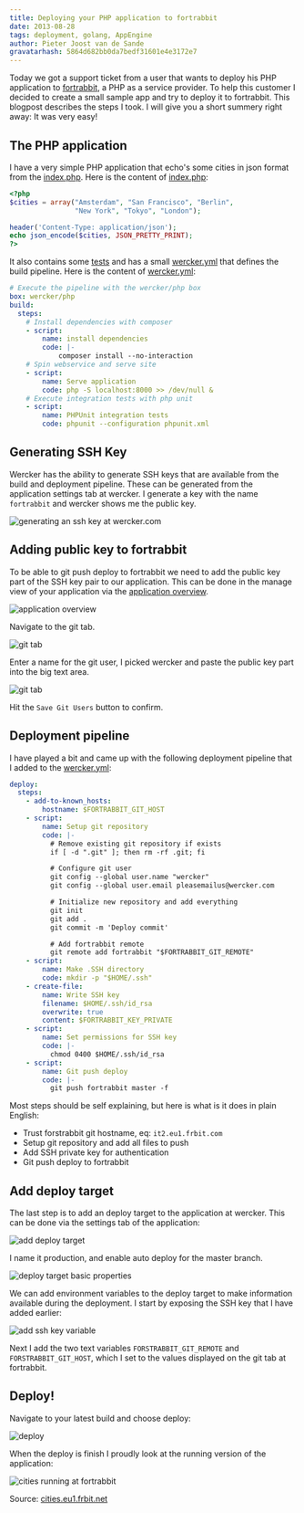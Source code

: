```yaml
---
title: Deploying your PHP application to fortrabbit
date: 2013-08-28
tags: deployment, golang, AppEngine
author: Pieter Joost van de Sande
gravatarhash: 5864d682bb0da7bedf31601e4e3172e7
---
```


Today we got a support ticket from a user that wants to deploy his PHP application to [fortrabbit](http://fortrabbit.com/ "fortrabbit homepage"), a PHP as a service provider. To help this customer I decided to create a small sample app and try to deploy it to fortrabbit. This blogpost describes the steps I took. I will give you a short summery right away: It was very easy!

## The PHP application

I have a very simple PHP application that echo's some cities in json format from the [index.php](https://github.com/pjvds/php-fortrabbit-sample-app/blob/master/index.php). Here is the content of [index.php](https://github.com/pjvds/php-fortrabbit-sample-app/blob/master/index.php):

``` php
<?php
$cities = array("Amsterdam", "San Francisco", "Berlin",
                "New York", "Tokyo", "London");

header('Content-Type: application/json');
echo json_encode($cities, JSON_PRETTY_PRINT);
?>
```

It also contains some [tests](https://github.com/pjvds/php-fortrabbit-sample-app/blob/master/tests/) and has a small [wercker.yml](https://github.com/pjvds/php-fortrabbit-sample-app/blob/master/wercker.yml) that defines the build pipeline. Here is the content of [wercker.yml](https://github.com/pjvds/php-fortrabbit-sample-app/blob/master/index.php):

``` yaml
# Execute the pipeline with the wercker/php box
box: wercker/php
build:
  steps:
    # Install dependencies with composer
    - script:
        name: install dependencies
        code: |-
            composer install --no-interaction
    # Spin webservice and serve site
    - script:
        name: Serve application
        code: php -S localhost:8000 >> /dev/null &
    # Execute integration tests with php unit
    - script:
        name: PHPUnit integration tests
        code: phpunit --configuration phpunit.xml
```

## Generating SSH Key

Wercker has the ability to generate SSH keys that are available from the build and deployment pipeline. These can be generated from the application settings tab at wercker. I generate a key with the name `fortrabbit` and wercker shows me the public key.

![generating an ssh key at wercker.com](/images/posts/deploying-your-php-application-to-fortrabbit/generating-ssh-key.png)

## Adding public key to fortrabbit

To be able to git push deploy to fortrabbit we need to add the public key part of the SSH key pair to our application. This can be done in the manage view of your application via the [application overview](https://my.fortrabbit.com/apps).

![application overview](/images/posts/deploying-your-php-application-to-fortrabbit/app-overview.png)

Navigate to the git tab.

![git tab](/images/posts/deploying-your-php-application-to-fortrabbit/git-tab.png)

Enter a name for the git user, I picked wercker and paste the public key part into the big text area.

![git tab](/images/posts/deploying-your-php-application-to-fortrabbit/add-key.png)

Hit the `Save Git Users` button to confirm.

## Deployment pipeline

I have played a bit and came up with the following deployment pipeline that I added to the [wercker.yml](https://github.com/pjvds/php-fortrabbit-sample-app/blob/738f0b69d403b6045f809470bc5b27b97a9f58db/wercker.yml#L18-L56):

``` yaml
deploy:
  steps:
    - add-to-known_hosts:
        hostname: $FORTRABBIT_GIT_HOST
    - script:
        name: Setup git repository
        code: |-
          # Remove existing git repository if exists
          if [ -d ".git" ]; then rm -rf .git; fi

          # Configure git user
          git config --global user.name "wercker"
          git config --global user.email pleasemailus@wercker.com

          # Initialize new repository and add everything
          git init
          git add .
          git commit -m 'Deploy commit'

          # Add fortrabbit remote
          git remote add fortrabbit "$FORTRABBIT_GIT_REMOTE"
    - script:
        name: Make .SSH directory
        code: mkdir -p "$HOME/.ssh"
    - create-file:
        name: Write SSH key
        filename: $HOME/.ssh/id_rsa
        overwrite: true
        content: $FORTRABBIT_KEY_PRIVATE
    - script:
        name: Set permissions for SSH key
        code: |-
          chmod 0400 $HOME/.ssh/id_rsa
    - script:
        name: Git push deploy
        code: |-
          git push fortrabbit master -f
```

Most steps should be self explaining, but here is what is it does in plain English:

  * Trust forstrabbit git hostname, eq: `it2.eu1.frbit.com`
  * Setup git repository and add all files to push
  * Add SSH private key for authentication
  * Git push deploy to fortrabbit

## Add deploy target

The last step is to add an deploy target to the application at wercker. This can be done via the settings tab of the application:

![add deploy target](/images/posts/deploying-your-php-application-to-fortrabbit/add-deploy-target.png)

I name it production, and enable auto deploy for the master branch.

![deploy target basic properties](/images/posts/deploying-your-php-application-to-fortrabbit/deploy-target-basic-properties.png)

We can add environment variables to the deploy target to make information available during the deployment. I start by exposing the SSH key that I have added earlier:

![add ssh key variable](/images/posts/deploying-your-php-application-to-fortrabbit/add-key-var.png)

Next I add the two text variables `FORSTRABBIT_GIT_REMOTE` and `FORSTRABBIT_GIT_HOST`, which I set to the values displayed on the git tab at fortrabbit.

## Deploy!

Navigate to your latest build and choose deploy:

![deploy](/images/posts/deploying-your-php-application-to-fortrabbit/deploy.png)

When the deploy is finish I proudly look at the running version of the application:

![cities running at fortrabbit](/images/posts/deploying-your-php-application-to-fortrabbit/cities-running-at-fortrabbit.png)

Source: [cities.eu1.frbit.net](http://cities.eu1.frbit.net/)
